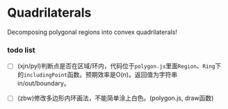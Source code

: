 # Quadrilaterals
Decomposing polygonal regions into convex quadrilaterals!



### todo list

* [ ] (xjn/pyl)判断点是否在区域/环内，代码位于`polygon.js`里面`Region`、`Ring`下的`includingPoint`函数。预期效率是O(n)。返回值为字符串in/out/boundary。
* [ ] (zbw)修改多边形内环画法，不能简单涂上白色。(polygon.js, draw函数)

